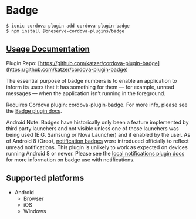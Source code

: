 # Badge

```text
$ ionic cordova plugin add cordova-plugin-badge
$ npm install @oneserve-cordova-plugins/badge
```

## [Usage Documentation](https://oneserve.gitbook.io/oneserve-cordova-plugins/plugins/badge/)

Plugin Repo: [https://github.com/katzer/cordova-plugin-badge](https://github.com/katzer/cordova-plugin-badge)

The essential purpose of badge numbers is to enable an application to inform its users that it has something for them — for example, unread messages — when the application isn’t running in the foreground.

Requires Cordova plugin: cordova-plugin-badge. For more info, please see the [Badge plugin docs](https://github.com/katzer/cordova-plugin-badge).

Android Note: Badges have historically only been a feature implemented by third party launchers and not visible unless one of those launchers was being used \(E.G. Samsung or Nova Launcher\) and if enabled by the user. As of Android 8 \(Oreo\), [notification badges](https://developer.android.com/training/notify-user/badges) were introduced officially to reflect unread notifications. This plugin is unlikely to work as expected on devices running Android 8 or newer. Please see the [local notifications plugin docs](https://github.com/katzer/cordova-plugin-local-notifications) for more information on badge use with notifications.

## Supported platforms

* Android
  * Browser
  * iOS
  * Windows

